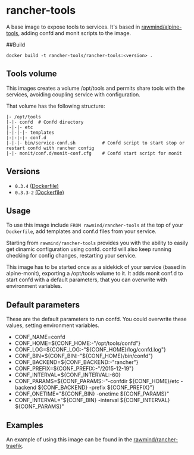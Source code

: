 rancher-tools
=============

A base image to expose tools to services. It's based in [rawmind/alpine-tools][alpine-tools], adding confd and monit scripts to the image.

##Build

```
docker build -t rancher-tools/rancher-tools:<version> .
```

## Tools volume

This images creates a volume /opt/tools and permits share tools with the services, avoiding coupling service with configuration.

That volume has the following structure:

```
|- /opt/tools
|-|- confd 	# Confd directory
|-|-|- etc
|-|-|-|- templates
|-|-|-|- conf.d
|-|-|- bin/service-conf.sh          # Confd script to start stop or restart confd with rancher config
|-|- monit/conf.d/monit-conf.cfg  	# Confd start script for monit
```


## Versions

- `0.3.4` [(Dockerfile)](https://github.com/rawmind0/rancher-tools/blob/0.3.4/Dockerfile)
- `0.3.3-2` [(Dockerfile)](https://github.com/rawmind0/rancher-tools/blob/0.3.3-2/Dockerfile)

## Usage

To use this image include `FROM rawmind/rancher-tools` at the top of your `Dockerfile`, add templates and conf.d files from your service.

Starting from `rawmind/rancher-tools` provides you with the ability to easily get dinamic configuration using confd. confd will also keep running checking for config changes, restarting your service.

This image has to be started once as a sidekick of your service (based in alpine-monit), exporting a /opt/tools volume to it. It adds monit conf.d to start confd with a default parameters, that you can overwrite with environment variables.

## Default parameters

These are the default parameters to run confd. You could overwrite these values, setting environment variables.

- CONF_NAME=confd
- CONF_HOME=${CONF_HOME:-"/opt/tools/confd"}
- CONF_LOG=${CONF_LOG:-"${CONF_HOME}/log/confd.log"}
- CONF_BIN=${CONF_BIN:-"${CONF_HOME}/bin/confd"}
- CONF_BACKEND=${CONF_BACKEND:-"rancher"}
- CONF_PREFIX=${CONF_PREFIX:-"/2015-12-19"}
- CONF_INTERVAL=${CONF_INTERVAL:-60}
- CONF_PARAMS=${CONF_PARAMS:-"-confdir ${CONF_HOME}/etc -backend ${CONF_BACKEND} -prefix ${CONF_PREFIX}"}
- CONF_ONETIME="${CONF_BIN} -onetime ${CONF_PARAMS}"
- CONF_INTERVAL="${CONF_BIN} -interval ${CONF_INTERVAL} ${CONF_PARAMS}"


## Examples

An example of using this image can be found in the [rawmind/rancher-traefik][rancher-traefik].

[rancher-traefik]: https://github.com/rawmind0/rancher-traefik
[alpine-tools]: https://github.com/rawmind0/alpine-tools

